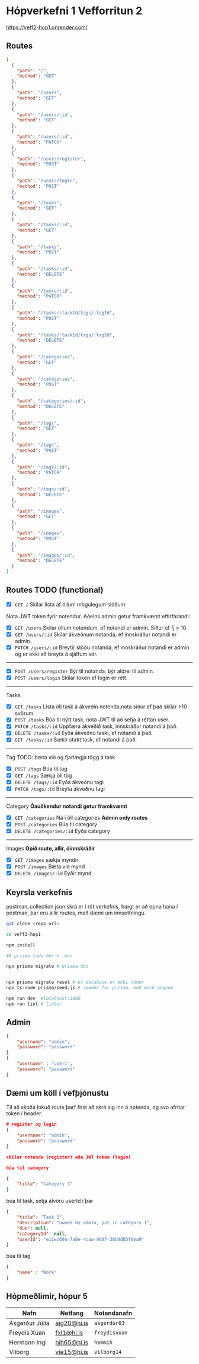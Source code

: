 # Hópverkefni 1 Vefforritun 2

https://veff2-hop1.onrender.com/



## Routes
``` Json
[
  {
    "path": "/",
    "method": "GET"
  },
  {
    "path": "/users",
    "method": "GET"
  },
  {
    "path": "/users/:id",
    "method": "GET"
  },
  {
    "path": "/users/:id",
    "method": "PATCH"
  },
  {
    "path": "/users/register",
    "method": "POST"
  },
  {
    "path": "/users/login",
    "method": "POST"
  },
  {
    "path": "/tasks",
    "method": "GET"
  },
  {
    "path": "/tasks/:id",
    "method": "GET"
  },
  {
    "path": "/tasks",
    "method": "POST"
  },
  {
    "path": "/tasks/:id",
    "method": "DELETE"
  },
  {
    "path": "/tasks/:id",
    "method": "PATCH"
  },
  {
    "path": "/tasks/:taskId/tags/:tagId",
    "method": "POST"
  },
  {
    "path": "/tasks/:taskId/tags/:tagId",
    "method": "DELETE"
  },
  {
    "path": "/categories",
    "method": "GET"
  },
  {
    "path": "/categories",
    "method": "POST"
  },
  {
    "path": "/categories/:id",
    "method": "DELETE"
  },
  {
    "path": "/tags",
    "method": "GET"
  },
  {
    "path": "/tags",
    "method": "POST"
  },
  {
    "path": "/tags/:id",
    "method": "PATCH"
  },
  {
    "path": "/tags/:id",
    "method": "DELETE"
  },
  {
    "path": "/images",
    "method": "GET"
  },
  {
    "path": "/images",
    "method": "POST"
  },
  {
    "path": "/images/:id",
    "method": "DELETE"
  }
]
```

## Routes TODO (functional)

- [x] `GET /` Skilar lista af öllum mögulegum slóðum

Nota JWT token fyrir notendur. Aðeins admin getur framkvæmt eftirfarandi:
- [x] `GET /users` Skilar öllum notendum, ef notandi er admin. Síður ef fj > 10. 
- [x] `GET /users/:id` Skilar ákveðnum notanda, ef innskráður notandi er admin.
- [x] `PATCH /users/:id` Breytir stöðu notanda, ef innskráður notandi er admin og er ekki að breyta á sjálfum sér.
---
- [x] `POST /users/register` Býr til notanda, býr aldrei til admin.
- [x] `POST /users/login` Skilar token ef login er rétt.
---
Tasks
- [x] `GET /tasks` Lista öll task á ákveðin notenda,nota síður ef það skilar >10 svörum
- [x] `POST /tasks` Búa til nýtt task, nota JWT til að setja á réttan user.
- [x] `PATCH /tasks/:id` Uppfæra ákveðið task, innskráður notandi á það.
- [x] `DELETE /tasks/:id` Eyða ákveðnu taski, ef notandi á það.
- [x] `GET /tasks/:id` Sækir stakt task, ef notandi á það.
---
Tag
TODO: bæta við og fjarlægja tögg á task
- [x] `POST /tags` Búa til tag
- [x] `GET /tags` Sækja öll tög
- [x] `DELETE /tags/:id` Eyða ákveðnu tagi
- [x] `PATCH /tags/:id` Breyta ákveðnu tagi
---
Category
**Óauðkendur notandi getur framkvæmt**
- [x] `GET /categories` Ná í öll categories
**Admin only routes** 
- [x] `POST /categories` Búa til category
- [x] `DELETE /categories/:id` Eyða category
---
Images
**Opið route, allir, óinnskráðir**
- [x] `GET /images` sækja myndir
- [x] `POST /images` Bæta við mynd 
- [x] `DELETE /images/:id` Eyðir mynd

## Keyrsla verkefnis

postman_collection.json skrá er í rót verkefnis, hægt er að opna hana í postman, þar eru allir routes, með dæmi um innsettningu. 


```bash
git clone <repo url>

cd veff2-hop1

npm install 

## prisma todo hér + .env

npx prisma migrate # prisma dot


npx prisma migrate reset # ef database er ekki tómur
npx ts-node prisma/seed.js # seeder for prisma, með mock gögnum

npm run dev  #localhost:3000
npm run lint # linter

```

## Admin

```json
{
    "username": "admin",
    "password": "password"
}
{
    "username" : "user1",
    "password": "password"
}

```
## Dæmi um köll í vefþjónustu

Til að skoða lokuð route þarf first að skrá sig inn á notenda, og svo afritar token í header. 
```json
# register og login 
{
    "username": "admin",
    "password": "password"
}

skilar notenda (register) eða JWT token (login)

```

```json
búa til category

{
    "title": "Category 3"
}
```

búa til task, setja alvöru userId í þar
```json
{
    "title": "Task 3",
    "description": "owned by admin, put in category 1",
    "due": null,
    "categoryId": null,
    "userId": "e11ec69a-7a6e-4caa-9007-38b0db5f6ea9"
}
```

búa til tag
``` json
{
    "name" : "Work"
}
```


## Hópmeðlimir, hópur 5
|Nafn |Netfang|Notendanafn|
|---|----|--|
|Ásgerður Júlía |ajg20@hi.is | `asgerdur03`| 
|Freydís Xuan|fxl1@hi.is|`freydisxuan`|
|Hermann Ingi|hih65@hi.is|`hemmih`|
|Vilborg|vie15@hi.is|`vilborg14`|